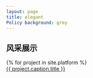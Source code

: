 ```yaml
--- 
layout: page 
title: elegant
Policy background: grey 
---
```


<div class="col-lg-12 text-center">
    <h2 class="section-heading text-uppercase">风采展示</h2>
    <div class="container">
        <div class="row">
            {% for project in site.platform %}
            <div class="col-md-4 col-sm-6 portfolio-item">
                 <img class="img-fluid" src="{{ project.caption.thumbnail }}" alt="">
                    <div class="portfolio-caption">
                     <a class="portfolio-link" data-toggle="modal"   index="project.caption.title"  style="display:block; height: 100%; width: 100%;" href="exhibition"  >
                      {{ project.caption.title }}
                       </a>
                    </div>  
            </div>
            {% endfor %}
        </div>
    </div>
</div>
